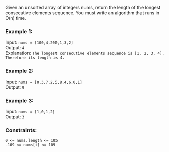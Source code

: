 Given an unsorted array of integers nums, return the length of the longest consecutive elements sequence.
You must write an algorithm that runs in O(n) time.  


### Example 1:
Input: `nums = [100,4,200,1,3,2]`  
Output: `4`  
Explanation: `The longest consecutive elements sequence is [1, 2, 3, 4]. Therefore its length is 4.`  


### Example 2:
Input: `nums = [0,3,7,2,5,8,4,6,0,1]`  
Output: `9`  


### Example 3:
Input: `nums = [1,0,1,2]`  
Output: `3`  
 

### Constraints:
`0 <= nums.length <= 105`  
`-109 <= nums[i] <= 109`  
